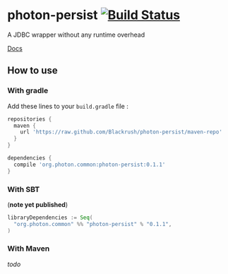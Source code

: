 photon-persist [![Build Status](https://travis-ci.org/Blackrush/photon-persist.png?branch=master)](https://travis-ci.org/Blackrush/photon-persist)
==============

A JDBC wrapper without any runtime overhead

[Docs](http://blackrush.github.io/photon-persist/)

## How to use

### With gradle

Add these lines to your `build.gradle` file :

```groovy
repositories {
  maven {
    url 'https://raw.github.com/Blackrush/photon-persist/maven-repo'
  }
}

dependencies {
  compile 'org.photon.common:photon-persist:0.1.1'
}
```

### With SBT

(**note yet published**)

```scala
libraryDependencies := Seq(
  "org.photon.common" %% "photon-persist" % "0.1.1",
)
```

### With Maven

_todo_
